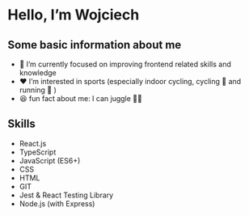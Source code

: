 # Hello, I’m Wojciech

## Some basic information about me
- :open_book: I’m currently focused on improving frontend related skills and knowledge
- :hearts: I’m interested in sports (especially indoor cycling, cycling :bicyclist: and running :runner: ) 
- :laughing: fun fact about me: I can juggle :man_juggling:

## Skills
- React.js
- TypeScript
- JavaScript (ES6+)
- CSS
- HTML
- GIT
- Jest & React Testing Library
- Node.js (with Express)


<!---
uliwojt/uliwojt is a ✨ special ✨ repository because its `README.md` (this file) appears on your GitHub profile.
You can click the Preview link to take a look at your changes.
--->
